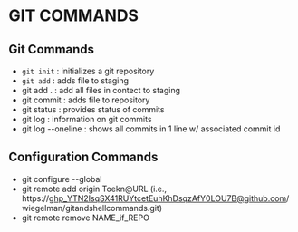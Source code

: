 # GIT COMMANDS

## Git Commands

- ```git init```          : initializes a git repository
- ```git add```           : adds file to staging
- git add .         : add all files in contect to staging
- git commit        : adds file to repository
- git status        : provides status of commits
- git log           : information on git commits
- git log --oneline : shows all commits in 1 line w/ associated commit id


## Configuration Commands

- git configure --global
- git remote add origin Toekn@URL (i.e., https://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@github.com/wiegelman/gitandshellcommands.git)
- git remote remove NAME_if_REPO
